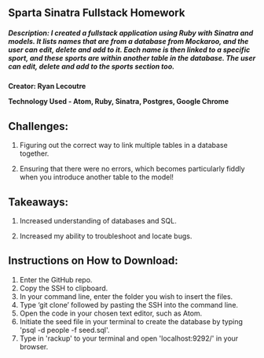 ## Sparta Sinatra Fullstack Homework

##### Description: I created a fullstack application using Ruby with Sinatra and models. It lists names that are from a database from Mockaroo, and the user can edit, delete and add to it. Each name is then linked to a specific sport, and these sports are within another table in the database. The user can edit, delete and add to the sports section too.
**Creator: Ryan Lecoutre**

**Technology Used - Atom, Ruby, Sinatra, Postgres, Google Chrome**

## Challenges:

1. Figuring out the correct way to link multiple tables in a database together.

2. Ensuring that there were no errors, which becomes particularly fiddly when you introduce another table to the model!

## Takeaways:

1. Increased understanding of databases and SQL.

2. Increased my ability to troubleshoot and locate bugs.

## Instructions on How to Download:
1. Enter the GitHub repo.
2. Copy the SSH to clipboard.
3. In your command line, enter the folder you wish to insert the files.
4. Type ‘git clone’ followed by pasting the SSH into the command line.
5. Open the code in your chosen text editor, such as Atom.
6. Initiate the seed file in your terminal to create the database by typing 'psql -d people -f seed.sql'.
7. Type in 'rackup' to your terminal and open 'localhost:9292/' in your browser.

